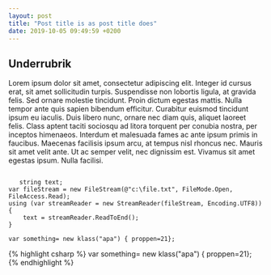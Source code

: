 ```yaml
---
layout: post
title: "Post title is as post title does"
date: 2019-10-05 09:49:59 +0200
---
```


<!-- ![image]({{ site.baseurl }}/images/tempbild.png){: .u-max-full-width} -->
<!-- <img class="u-max-full-width" src="images/tempbild.png"/> -->
            
## Underrubrik
Lorem ipsum dolor sit amet, consectetur adipiscing elit. Integer id cursus erat, sit amet sollicitudin turpis. Suspendisse non lobortis ligula, at gravida felis. Sed ornare molestie tincidunt. Proin dictum egestas mattis. Nulla tempor ante quis sapien bibendum efficitur. Curabitur euismod tincidunt ipsum eu iaculis. Duis libero nunc, ornare nec diam quis, aliquet laoreet felis. Class aptent taciti sociosqu ad litora torquent per conubia nostra, per inceptos himenaeos. Interdum et malesuada fames ac ante ipsum primis in faucibus. Maecenas facilisis ipsum arcu, at tempus nisl rhoncus nec. Mauris sit amet velit ante. Ut ac semper velit, nec dignissim est. Vivamus sit amet egestas ipsum. Nulla facilisi.
                        
<pre><code class="csharp">
   string text;
var fileStream = new FileStream(@"c:\file.txt", FileMode.Open, FileAccess.Read);
using (var streamReader = new StreamReader(fileStream, Encoding.UTF8))
{
    text = streamReader.ReadToEnd();
}
</code></pre>

```
var something= new klass("apa") { proppen=21};

```


{% highlight csharp %}
var something= new klass("apa") { proppen=21};
{% endhighlight %}

